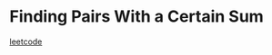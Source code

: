 Finding Pairs With a Certain Sum
================================
[leetcode](https://leetcode.com/problems/finding-pairs-with-a-certain-sum)
